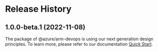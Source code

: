 # Release History
    
## 1.0.0-beta.1 (2022-11-08)

The package of @azure/arm-devops is using our next generation design principles. To learn more, please refer to our documentation [Quick Start](https://aka.ms/js-track2-quickstart).
